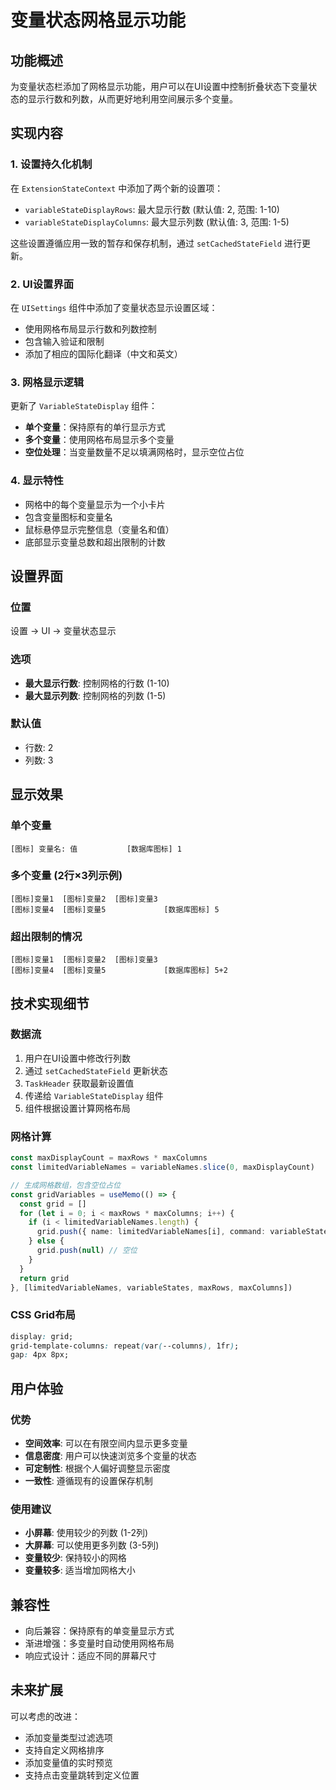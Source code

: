 # 变量状态网格显示功能

## 功能概述

为变量状态栏添加了网格显示功能，用户可以在UI设置中控制折叠状态下变量状态的显示行数和列数，从而更好地利用空间展示多个变量。

## 实现内容

### 1. 设置持久化机制

在 `ExtensionStateContext` 中添加了两个新的设置项：
- `variableStateDisplayRows`: 最大显示行数 (默认值: 2, 范围: 1-10)
- `variableStateDisplayColumns`: 最大显示列数 (默认值: 3, 范围: 1-5)

这些设置遵循应用一致的暂存和保存机制，通过 `setCachedStateField` 进行更新。

### 2. UI设置界面

在 `UISettings` 组件中添加了变量状态显示设置区域：
- 使用网格布局显示行数和列数控制
- 包含输入验证和限制
- 添加了相应的国际化翻译（中文和英文）

### 3. 网格显示逻辑

更新了 `VariableStateDisplay` 组件：
- **单个变量**：保持原有的单行显示方式
- **多个变量**：使用网格布局显示多个变量
- **空位处理**：当变量数量不足以填满网格时，显示空位占位

### 4. 显示特性

- 网格中的每个变量显示为一个小卡片
- 包含变量图标和变量名
- 鼠标悬停显示完整信息（变量名和值）
- 底部显示变量总数和超出限制的计数

## 设置界面

### 位置
设置 → UI → 变量状态显示

### 选项
- **最大显示行数**: 控制网格的行数 (1-10)
- **最大显示列数**: 控制网格的列数 (1-5)

### 默认值
- 行数: 2
- 列数: 3

## 显示效果

### 单个变量
```
[图标] 变量名: 值           [数据库图标] 1
```

### 多个变量 (2行×3列示例)
```
[图标]变量1  [图标]变量2  [图标]变量3
[图标]变量4  [图标]变量5             [数据库图标] 5
```

### 超出限制的情况
```
[图标]变量1  [图标]变量2  [图标]变量3
[图标]变量4  [图标]变量5             [数据库图标] 5+2
```

## 技术实现细节

### 数据流
1. 用户在UI设置中修改行列数
2. 通过 `setCachedStateField` 更新状态
3. `TaskHeader` 获取最新设置值
4. 传递给 `VariableStateDisplay` 组件
5. 组件根据设置计算网格布局

### 网格计算
```typescript
const maxDisplayCount = maxRows * maxColumns
const limitedVariableNames = variableNames.slice(0, maxDisplayCount)

// 生成网格数组，包含空位占位
const gridVariables = useMemo(() => {
  const grid = []
  for (let i = 0; i < maxRows * maxColumns; i++) {
    if (i < limitedVariableNames.length) {
      grid.push({ name: limitedVariableNames[i], command: variableStates[limitedVariableNames[i]] })
    } else {
      grid.push(null) // 空位
    }
  }
  return grid
}, [limitedVariableNames, variableStates, maxRows, maxColumns])
```

### CSS Grid布局
```css
display: grid;
grid-template-columns: repeat(var(--columns), 1fr);
gap: 4px 8px;
```

## 用户体验

### 优势
- **空间效率**: 可以在有限空间内显示更多变量
- **信息密度**: 用户可以快速浏览多个变量的状态
- **可定制性**: 根据个人偏好调整显示密度
- **一致性**: 遵循现有的设置保存机制

### 使用建议
- **小屏幕**: 使用较少的列数 (1-2列)
- **大屏幕**: 可以使用更多列数 (3-5列)
- **变量较少**: 保持较小的网格
- **变量较多**: 适当增加网格大小

## 兼容性

- 向后兼容：保持原有的单变量显示方式
- 渐进增强：多变量时自动使用网格布局
- 响应式设计：适应不同的屏幕尺寸

## 未来扩展

可以考虑的改进：
- 添加变量类型过滤选项
- 支持自定义网格排序
- 添加变量值的实时预览
- 支持点击变量跳转到定义位置